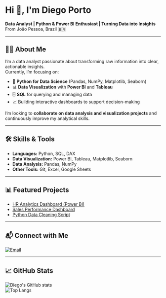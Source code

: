 # Hi 👋, I'm Diego Porto

**Data Analyst | Python & Power BI Enthusiast | Turning Data into Insights**  
From João Pessoa, Brazil 🇧🇷

---

## 🧑‍💻 About Me

I’m a data analyst passionate about transforming raw information into clear, actionable insights.  
Currently, I’m focusing on:

- 📌 **Python for Data Science** (Pandas, NumPy, Matplotlib, Seaborn)  
- 📊 **Data Visualization** with **Power BI** and **Tableau**  
- 🗄️ **SQL** for querying and managing data  
- 📈 Building interactive dashboards to support decision-making  

I’m looking to **collaborate on data analysis and visualization projects** and continuously improve my analytical skills.

---

## 🛠️ Skills & Tools

- **Languages:** Python, SQL, DAX  
- **Data Visualization:** Power BI, Tableau, Matplotlib, Seaborn  
- **Data Analysis:** Pandas, NumPy  
- **Other Tools:** Git, Excel, Google Sheets  

---

## 📊 Featured Projects

- [HR Analytics Dashboard (Power BI)](https://github.com/diegoporto10/hr-analytics)  
- [Sales Performance Dashboard](https://github.com/diegoporto10/sales-performance)  
- [Python Data Cleaning Script](https://github.com/diegoporto10/data-cleaning-python)  

---

## 📬 Connect with Me


[![Email](https://img.shields.io/badge/Email-diego.porto10%40gmail.com-red)](mailto:diego.porto10@gmail.com)

---

## 📈 GitHub Stats

![Diego's GitHub stats](https://github-readme-stats.vercel.app/api?username=diegoporto10&show_icons=true&theme=tokyonight)  
![Top Langs](https://github-readme-stats.vercel.app/api/top-langs/?username=diegoporto10&layout=compact&theme=tokyonight)

